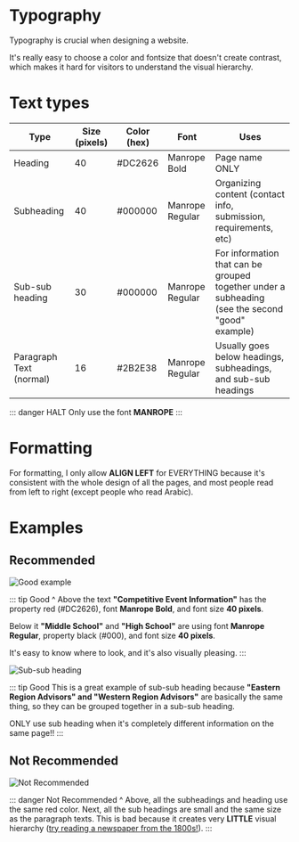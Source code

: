 
# Typography

Typography is crucial when designing a website.

It's really easy to choose a color and fontsize that doesn't create contrast, which makes it hard for visitors to understand the visual hierarchy.

# Text types
| Type | Size (pixels) | Color (hex) | Font | Uses |
|--|--|--|--|--|
| Heading | 40 | #DC2626 | Manrope Bold | Page name ONLY |
| Subheading | 40 | #000000 | Manrope Regular | Organizing content (contact info, submission, requirements, etc) |
| Sub-sub heading | 30 | #000000 | Manrope Regular | For information that can be grouped together under a subheading (see the second "good" example) |
| Paragraph Text (normal) | 16 | #2B2E38 | Manrope Regular | Usually goes below headings, subheadings, and sub-sub headings |

::: danger HALT
Only use the font **MANROPE**
:::

# Formatting
For formatting, I only allow **ALIGN LEFT** for EVERYTHING because it's consistent with the whole design of all the pages, and most people read from left to right (except people who read Arabic).

# Examples

## Recommended
![Good example](https://imgur.com/CTex9B4.png)

::: tip Good
^ Above the text **"Competitive Event Information"** has the property red (#DC2626), font **Manrope Bold**, and font size **40 pixels**. 

Below it **"Middle School"** and **"High School"** are using font **Manrope Regular**, property black (#000), and font size **40 pixels**.

It's easy to know where to look, and it's also visually pleasing.
:::

![Sub-sub heading](https://imgur.com/F3Lw5Kw.png)

::: tip Good
This is a great example of sub-sub heading because **"Eastern Region Advisors" and "Western Region Advisors"** are basically the same thing, so they can be grouped together in a sub-sub heading.

ONLY use sub heading when it's completely different information on the same page!!
:::

## Not Recommended

![Not Recommended](https://imgur.com/rBLgKfo.png)

::: danger Not Recommended
^ Above, all the subheadings and heading use the same red color.
Next, all the sub headings are small and the same size as the paragraph texts. This is bad because it creates very **LITTLE** visual hierarchy ([try reading a newspaper from the 1800s!](https://upload.wikimedia.org/wikipedia/commons/thumb/f/f6/Nytrib1864.jpg/400px-Nytrib1864.jpg)).
:::
